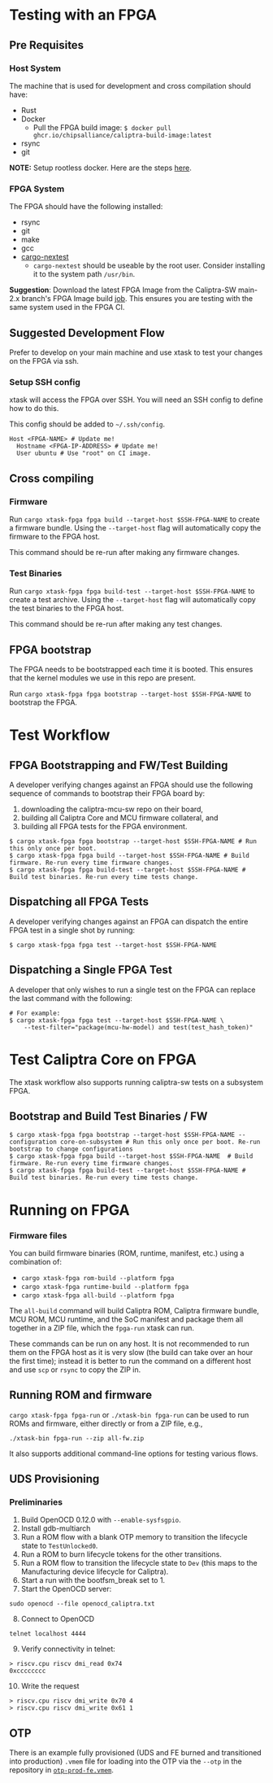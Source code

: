# Testing with an FPGA

## Pre Requisites

### Host System 

The machine that is used for development and cross compilation should have:

- Rust
- Docker
  - Pull the FPGA build image: `$ docker pull ghcr.io/chipsalliance/caliptra-build-image:latest` 
- rsync
- git

**NOTE:** Setup rootless docker. Here are the steps [here](https://docs.docker.com/engine/security/rootless/). 

### FPGA System 

The FPGA should have the following installed:

- rsync
- git
- make
- gcc
- [cargo-nextest](https://github.com/nextest-rs/nextest)
  - `cargo-nextest` should be useable by the root user. Consider installing it to the system path `/usr/bin`.

**Suggestion**: Download the latest FPGA Image from the Caliptra-SW main-2.x branch's FPGA Image build [job](https://github.com/chipsalliance/caliptra-sw/actions/workflows/fpga-image.yml?query=branch%3Amain-2.x). This ensures you are testing with the same system used in the FPGA CI.

## Suggested Development Flow

Prefer to develop on your main machine and use xtask to test your changes on the FPGA via ssh.

### Setup SSH config

xtask will access the FPGA over SSH. You will need an SSH config to define how to do this.

This config should be added to `~/.ssh/config`.

```
Host <FPGA-NAME> # Update me!
  Hostname <FPGA-IP-ADDRESS> # Update me!
  User ubuntu # Use "root" on CI image.

```

## Cross compiling

### Firmware

Run `cargo xtask-fpga fpga build --target-host $SSH-FPGA-NAME` to create a firmware bundle. Using the `--target-host` flag will automatically copy the firmware to the FPGA host.

This command should be re-run after making any firmware changes.

### Test Binaries

Run `cargo xtask-fpga fpga build-test --target-host $SSH-FPGA-NAME` to create a test archive. Using the `--target-host` flag will automatically copy the test binaries to the FPGA host.

This command should be re-run after making any test changes.

## FPGA bootstrap

The FPGA needs to be bootstrapped each time it is booted. This ensures that the kernel modules we use in this repo are present.

Run `cargo xtask-fpga fpga bootstrap --target-host $SSH-FPGA-NAME` to bootstrap the FPGA.

# Test Workflow

## FPGA Bootstrapping and FW/Test Building

A developer verifying changes against an FPGA should use the following sequence of commands to bootstrap their FPGA board by:
1. downloading the caliptra-mcu-sw repo on their board,
2. building all Caliptra Core and MCU firmware collateral, and
3. building all FPGA tests for the FPGA environment.

```
$ cargo xtask-fpga fpga bootstrap --target-host $SSH-FPGA-NAME # Run this only once per boot.
$ cargo xtask-fpga fpga build --target-host $SSH-FPGA-NAME # Build firmware. Re-run every time firmware changes.
$ cargo xtask-fpga fpga build-test --target-host $SSH-FPGA-NAME # Build test binaries. Re-run every time tests change.
```

## Dispatching all FPGA Tests

A developer verifying changes against an FPGA can dispatch the entire FPGA test in a single shot by running:

```
$ cargo xtask-fpga fpga test --target-host $SSH-FPGA-NAME
```

## Dispatching a Single FPGA Test

A developer that only wishes to run a single test on the FPGA can replace the last command with the following:

```
# For example:
$ cargo xtask-fpga fpga test --target-host $SSH-FPGA-NAME \
    --test-filter="package(mcu-hw-model) and test(test_hash_token)"
```

# Test Caliptra Core on FPGA

The xtask workflow also supports running caliptra-sw tests on a subsystem FPGA.

## Bootstrap and Build Test Binaries / FW

```
$ cargo xtask-fpga fpga bootstrap --target-host $SSH-FPGA-NAME --configuration core-on-subsystem # Run this only once per boot. Re-run bootstrap to change configurations
$ cargo xtask-fpga fpga build --target-host $SSH-FPGA-NAME  # Build firmware. Re-run every time firmware changes.
$ cargo xtask-fpga fpga build-test --target-host $SSH-FPGA-NAME # Build test binaries. Re-run every time tests change.
```

# Running on FPGA

### Firmware files

You can build firmware binaries (ROM, runtime, manifest, etc.) using a combination of:

* `cargo xtask-fpga rom-build --platform fpga`
* `cargo xtask-fpga runtime-build --platform fpga`
* `cargo xtask-fpga all-build --platform fpga`

The `all-build` command will build Caliptra ROM, Caliptra firmware bundle, MCU ROM, MCU runtime, and the SoC manifest and package them all together in a ZIP file, which the `fpga-run` xtask can run.

These commands can be run on any host. It is not recommended to run them on the FPGA host as it is very slow (the build can take over an hour the first time); instead it is better to run the command on a different host and use `scp` or `rsync` to copy the ZIP in.

## Running ROM and firmware

`cargo xtask-fpga fpga-run` or `./xtask-bin fpga-run` can be used to run ROMs and firmware, either directly or from a ZIP file, e.g.,

```shell
./xtask-bin fpga-run --zip all-fw.zip
```

It also supports additional command-line options for testing various flows.

## UDS Provisioning

### Preliminaries

1. Build OpenOCD 0.12.0 with `--enable-sysfsgpio`.
2. Install gdb-multiarch
3. Run a ROM flow with a blank OTP memory to transition the lifecycle state to `TestUnlocked0`.
4. Run a ROM to burn lifecycle tokens for the other transitions.
5. Run a ROM flow to transition the lifecycle state to `Dev` (this maps to the Manufacturing device lifecycle for Caliptra).
6. Start a run with the bootfsm_break set to 1.
7. Start the OpenOCD server:

```
sudo openocd --file openocd_caliptra.txt
```

8. Connect to OpenOCD

```
telnet localhost 4444
```

9. Verify connectivity in telnet:

```
> riscv.cpu riscv dmi_read 0x74
0xcccccccc
```

10. Write the request
```
> riscv.cpu riscv dmi_write 0x70 4
> riscv.cpu riscv dmi_write 0x61 1
```

## OTP

There is an example fully provisioned (UDS and FE burned and transitioned into
production) `.vmem` file for loading into the OTP via the `--otp` in the
repository in
[`otp-prod-fe.vmem`](https://github.com/chipsalliance/caliptra-mcu-sw/blob/main/otp-prod-fe.mem).
